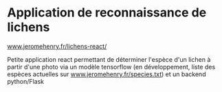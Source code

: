 # Application de reconnaissance de lichens

www.jeromehenry.fr/lichens-react/

Petite application react permettant de déterminer l'espèce d'un lichen à partir d'une photo via un modèle tensorflow (en développement, liste des espèces actuelles sur www.jeromehenry.fr/species.txt) et un backend python/Flask
